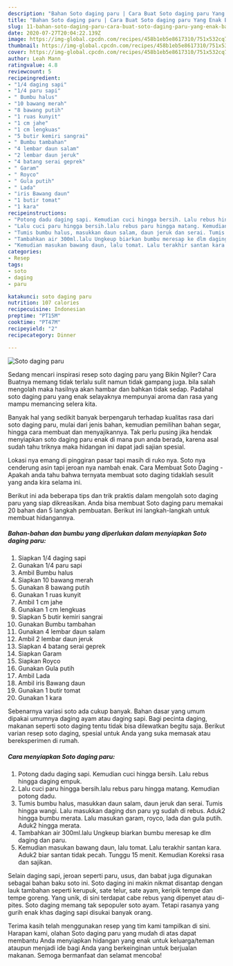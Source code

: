 ```yaml
---
description: "Bahan Soto daging paru | Cara Buat Soto daging paru Yang Enak Banget"
title: "Bahan Soto daging paru | Cara Buat Soto daging paru Yang Enak Banget"
slug: 11-bahan-soto-daging-paru-cara-buat-soto-daging-paru-yang-enak-banget
date: 2020-07-27T20:04:22.139Z
image: https://img-global.cpcdn.com/recipes/458b1eb5e8617310/751x532cq70/soto-daging-paru-foto-resep-utama.jpg
thumbnail: https://img-global.cpcdn.com/recipes/458b1eb5e8617310/751x532cq70/soto-daging-paru-foto-resep-utama.jpg
cover: https://img-global.cpcdn.com/recipes/458b1eb5e8617310/751x532cq70/soto-daging-paru-foto-resep-utama.jpg
author: Leah Mann
ratingvalue: 4.8
reviewcount: 5
recipeingredient:
- "1/4 daging sapi"
- "1/4 paru sapi"
- " Bumbu halus"
- "10 bawang merah"
- "8 bawang putih"
- "1 ruas kunyit"
- "1 cm jahe"
- "1 cm lengkuas"
- "5 butir kemiri sangrai"
- " Bumbu tambahan"
- "4 lembar daun salam"
- "2 lembar daun jeruk"
- "4 batang serai geprek"
- " Garam"
- " Royco"
- " Gula putih"
- " Lada"
- "iris Bawang daun"
- "1 butir tomat"
- "1 kara"
recipeinstructions:
- "Potong dadu daging sapi. Kemudian cuci hingga bersih. Lalu rebus hingga daging empuk."
- "Lalu cuci paru hingga bersih.lalu rebus paru hingga matang. Kemudian potong dadu."
- "Tumis bumbu halus, masukkan daun salam, daun jeruk dan serai. Tumis hingga wangi. Lalu masukkan daging dsn paru yg sudah di rebus. Aduk2 hingga bumbu merata. Lalu masukan garam, royco, lada dan gula putih. Aduk2 hingga merata."
- "Tambahkan air 300ml.lalu Ungkeup biarkan bumbu meresap ke dlm daging dan paru."
- "Kemudian masukan bawang daun, lalu tomat. Lalu terakhir santan kara. Aduk2 biar santan tidak pecah. Tunggu 15 menit. Kemudian Koreksi rasa dan sajikan."
categories:
- Resep
tags:
- soto
- daging
- paru

katakunci: soto daging paru 
nutrition: 107 calories
recipecuisine: Indonesian
preptime: "PT15M"
cooktime: "PT47M"
recipeyield: "2"
recipecategory: Dinner

---
```



![Soto daging paru](https://img-global.cpcdn.com/recipes/458b1eb5e8617310/751x532cq70/soto-daging-paru-foto-resep-utama.jpg)

Sedang mencari inspirasi resep soto daging paru yang Bikin Ngiler? Cara Buatnya memang tidak terlalu sulit namun tidak gampang juga. bila salah mengolah maka hasilnya akan hambar dan bahkan tidak sedap. Padahal soto daging paru yang enak selayaknya mempunyai aroma dan rasa yang mampu memancing selera kita.

Banyak hal yang sedikit banyak berpengaruh terhadap kualitas rasa dari soto daging paru, mulai dari jenis bahan, kemudian pemilihan bahan segar, hingga cara membuat dan menyajikannya. Tak perlu pusing jika hendak menyiapkan soto daging paru enak di mana pun anda berada, karena asal sudah tahu triknya maka hidangan ini dapat jadi sajian spesial.

Lokasi nya emang di pinggiran pasar tapi masih di ruko nya. Soto nya cenderung asin tapi jeroan nya nambah enak. Cara Membuat Soto Daging - Apakah anda tahu bahwa ternyata membuat soto daging tidaklah sesulit yang anda kira selama ini.


Berikut ini ada beberapa tips dan trik praktis dalam mengolah soto daging paru yang siap dikreasikan. Anda bisa membuat Soto daging paru memakai 20 bahan dan 5 langkah pembuatan. Berikut ini langkah-langkah untuk membuat hidangannya.

<!--inarticleads1-->

##### Bahan-bahan dan bumbu yang diperlukan dalam menyiapkan Soto daging paru:

1. Siapkan 1/4 daging sapi
1. Gunakan 1/4 paru sapi
1. Ambil  Bumbu halus
1. Siapkan 10 bawang merah
1. Gunakan 8 bawang putih
1. Gunakan 1 ruas kunyit
1. Ambil 1 cm jahe
1. Gunakan 1 cm lengkuas
1. Siapkan 5 butir kemiri sangrai
1. Gunakan  Bumbu tambahan
1. Gunakan 4 lembar daun salam
1. Ambil 2 lembar daun jeruk
1. Siapkan 4 batang serai geprek
1. Siapkan  Garam
1. Siapkan  Royco
1. Gunakan  Gula putih
1. Ambil  Lada
1. Ambil iris Bawang daun
1. Gunakan 1 butir tomat
1. Gunakan 1 kara


Sebenarnya variasi soto ada cukup banyak. Bahan dasar yang umum dipakai umumnya daging ayam atau daging sapi. Bagi pecinta daging, makanan seperti soto daging tentu tidak bisa dilewatkan begitu saja. Berikut varian resep soto daging, spesial untuk Anda yang suka memasak atau bereksperimen di rumah. 

<!--inarticleads2-->

##### Cara menyiapkan Soto daging paru:

1. Potong dadu daging sapi. Kemudian cuci hingga bersih. Lalu rebus hingga daging empuk.
1. Lalu cuci paru hingga bersih.lalu rebus paru hingga matang. Kemudian potong dadu.
1. Tumis bumbu halus, masukkan daun salam, daun jeruk dan serai. Tumis hingga wangi. Lalu masukkan daging dsn paru yg sudah di rebus. Aduk2 hingga bumbu merata. Lalu masukan garam, royco, lada dan gula putih. Aduk2 hingga merata.
1. Tambahkan air 300ml.lalu Ungkeup biarkan bumbu meresap ke dlm daging dan paru.
1. Kemudian masukan bawang daun, lalu tomat. Lalu terakhir santan kara. Aduk2 biar santan tidak pecah. Tunggu 15 menit. Kemudian Koreksi rasa dan sajikan.


Selain daging sapi, jeroan seperti paru, usus, dan babat juga digunakan sebagai bahan baku soto ini. Soto daging ini makin nikmat disantap dengan lauk tambahan seperti kerupuk, sate telur, sate ayam, keripik tempe dan tempe goreng. Yang unik, di sini terdapat cabe rebus yang dipenyet atau di-pites. Soto daging memang tak sepopuler soto ayam. Tetapi rasanya yang gurih enak khas daging sapi disukai banyak orang. 

Terima kasih telah menggunakan resep yang tim kami tampilkan di sini. Harapan kami, olahan Soto daging paru yang mudah di atas dapat membantu Anda menyiapkan hidangan yang enak untuk keluarga/teman ataupun menjadi ide bagi Anda yang berkeinginan untuk berjualan makanan. Semoga bermanfaat dan selamat mencoba!
